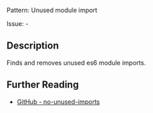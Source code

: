 Pattern: Unused module import

Issue: -

## Description

Finds and removes unused es6 module imports. 

## Further Reading

* [GitHub - no-unused-imports](https://github.com/sweepline/eslint-plugin-unused-imports/blob/master/docs/rules/no-unused-imports.md)